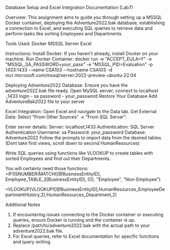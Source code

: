 Database Setup and Excel Integration Documentation (Lab7)

Overview:
This assignment aims to guide you through setting up a MSSQL Docker container, deploying the Adventure2022.bak database, establishing a connection to Excel, and executing SQL queries to retrieve data and perform tasks like sorting Employees and Departments.

Tools Used:
Docker
MSSQL Server
Excel

Instructions:
Install Docker: If you haven't already, install Docker on your machine.
Run Docker Container:
    docker run -e "ACCEPT_EULA=Y" -e "MSSQL_SA_PASSWORD=your_pass" -e "MSSQL_PID=Evaluation" -p 1433:1433 --name CSA103 --hostname CSA103 -d mcr.microsoft.com/mssql/server:2022-preview-ubuntu-22.04

Deploying Adventure2022 Database:
Ensure you have the adventure2022.bak file ready.
Open MySQL server, connect to localhost .,1433
login - sa
password - your_password
Restore Your Database
Add AdventureBak2022 file to your server

Excel Integration:
Open Excel and navigate to the Data tab.
Get External Data:
Select "From Other Sources" -> "From SQL Server".

Enter server details:
Server: localhost,1433
Authentication: SQL Server Authentication
Username: sa
Password: your_password
Database: Adventure2022
Follow the prompts to import data from the desired tables. (Dont take first views, scroll down to second HumanResources)

Write SQL queries using functions like VLOOKUP to create tables with sorted Employees and find out their Departments.

You will certainly need those functions:
=IF(ISNUMBER(MATCH([@BusinessEntityID], Employee_TABLE_2[BusinessEntityID], 0)), "Employee", "Non-Employee")

=VLOOKUP(VLOOKUP([@BusinessEntityID],HumanResources_EmployeeDepartmentHistory,2),HumanResources_Department,2)

Additional Notes
1) If encountering issues connecting to the Docker container or executing queries, ensure Docker is running and the container is up.
2) Replace /path/to/adventure2022.bak with the actual path to your adventure2022.bak file.
3) For Excel queries, refer to Excel documentation for specific functions and query writing.